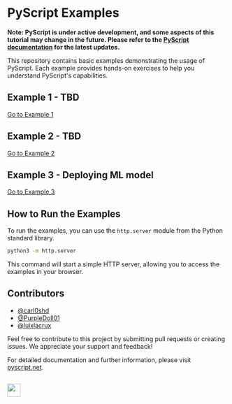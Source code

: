 # PyScript Examples

**Note: PyScript is under active development, and some aspects of this tutorial may change in the future. Please refer to the [PyScript documentation](http://docs.pyscript.net/) for the latest updates.**

This repository contains basic examples demonstrating the usage of PyScript. Each example provides hands-on exercises to help you understand PyScript's capabilities.

## Example 1 - TBD

[Go to Example 1](examples/example1/README.md)

## Example 2 - TBD

[Go to Example 2](examples/example2/README.md)

## Example 3 - Deploying ML model

[Go to Example 3](examples/example3/README.md)

## How to Run the Examples

To run the examples, you can use the `http.server` module from the Python standard library.

```sh
python3 -m http.server
```

This command will start a simple HTTP server, allowing you to access the examples in your browser.

## Contributors

- [@carl0shd](https://github.com/carl0shd)
- [@PurpleDoll01](https://github.com/PurpleDoll01)
- [@luixlacrux](https://github.com/luixlacrux)

Feel free to contribute to this project by submitting pull requests or creating issues. We appreciate your support and feedback!

For detailed documentation and further information, please visit [pyscript.net](http://docs.pyscript.net/).

##
<img width="30" src="https://image.typedream.com/cdn-cgi/image/width=128,format=auto,fit=scale-down,quality=100/https://api.typedream.com/v0/document/public/f8e73e55-ff55-415f-974c-ca361f1cdbb8/2Q1jCi0uZKhftls84U2AuNfibBr_monoku-logo-black.png" >
